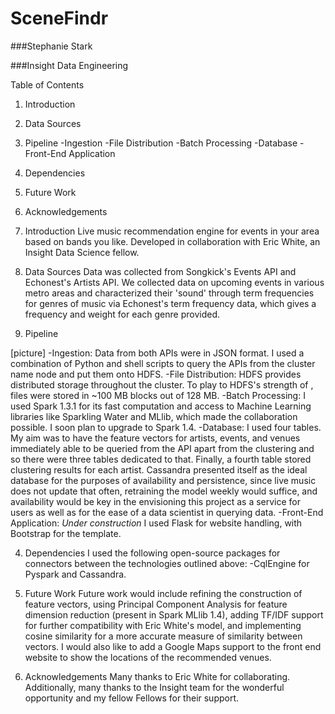 # SceneFindr

###Stephanie Stark

###Insight Data Engineering

Table of Contents
1. Introduction
2. Data Sources
3. Pipeline
	-Ingestion
	-File Distribution
	-Batch Processing
	-Database
	-Front-End Application
4. Dependencies
5. Future Work
6. Acknowledgements

1. Introduction
	Live music recommendation engine for events in your area based on bands you like. Developed in collaboration with Eric White, an Insight Data Science fellow.

2. Data Sources
	Data was collected from Songkick's Events API and Echonest's Artists API. We collected data on upcoming events in various metro areas and characterized their 'sound' through term frequencies for genres of music via Echonest's term frequency data, which gives a frequency and weight for each genre provided.

3. Pipeline

[picture]
	-Ingestion: Data from both APIs were in JSON format. I used a combination of Python and shell scripts to query the APIs from the cluster name node and put them onto HDFS.
	-File Distribution: HDFS provides distributed storage throughout the cluster. To play to HDFS's strength of , files were stored in ~100 MB blocks out of 128 MB.
	-Batch Processing: I used Spark 1.3.1 for its fast computation and access to Machine Learning libraries like Sparkling Water and MLlib, which made the collaboration possible. I soon plan to upgrade to Spark 1.4.
	-Database: I used four tables. My aim was to have the feature vectors for artists, events, and venues immediately able to be queried from the API apart from the clustering and so there were three tables dedicated to that. Finally, a fourth table stored clustering results for each artist. Cassandra presented itself as the ideal database for the purposes of availability and persistence, since live music does not update that often, retraining the model weekly would suffice, and availability would be key in the envisioning this project as a service for users as well as for the ease of a data scientist in querying data.
	-Front-End Application: *Under construction* I used Flask for website handling, with Bootstrap for the template. 


4. Dependencies
	I used the following open-source packages for connectors between the technologies outlined above:
	-CqlEngine for Pyspark and Cassandra.

5. Future Work
	Future work would include refining the construction of feature vectors, using Principal Component Analysis for feature dimension reduction (present in Spark MLlib 1.4), adding TF/IDF support for further compatibility with Eric White's model, and implementing cosine similarity for a more accurate measure of similarity between vectors. I would also like to add a Google Maps support to the front end website to show the locations of the recommended venues.


6. Acknowledgements
	Many thanks to Eric White for collaborating. Additionally, many thanks to the Insight team for the wonderful opportunity and my fellow Fellows for their support.

